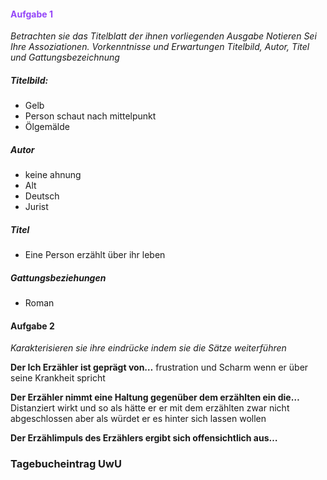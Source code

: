 
#### <span style="color:#9446f8">Aufgabe 1</span>
*Betrachten sie das Titelblatt der ihnen vorliegenden Ausgabe Notieren Sei Ihre Assoziationen. Vorkenntnisse und Erwartungen Titelbild, Autor, Titel und Gattungsbezeichnung*

##### Titelbild:
- Gelb
- Person schaut nach mittelpunkt
- Ölgemälde
##### Autor
- keine ahnung
- Alt
- Deutsch
- Jurist
##### Titel
- Eine Person erzählt über ihr leben
##### Gattungsbeziehungen
- Roman

#### Aufgabe 2
*Karakterisieren sie ihre eindrücke indem sie die Sätze weiterführen*

**Der Ich Erzähler ist geprägt von…** frustration und Scharm wenn er über seine Krankheit spricht 

**Der Erzähler nimmt eine Haltung gegenüber dem erzählten ein die…** Distanziert wirkt und so als hätte er er mit dem erzählten zwar nicht abgeschlossen aber als würdet er es hinter sich lassen wollen

**Der Erzählimpuls des Erzählers ergibt sich offensichtlich aus…** 

### Tagebucheintrag UwU

## 
